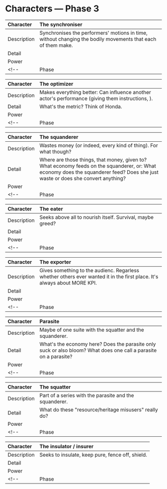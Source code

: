 # Characters — Phase 3

|Character  |The synchroniser|
|:----------|:--|
|Description|Synchronises the performers' motions in time, without changing the bodily movements that each of them make.|
|Detail     |   |
|Power      |   |
<!-- |Phase |3| -->

|Character  |The optimizer|
|:----------|:--|
|Description|Makes everything better: Can influence another actor's performance (giving them instructions, ).|
|Detail     |What's the metric? Think of Honda.|
|Power      |   |
<!-- |Phase |3| -->

|Character  |The squanderer|
|:----------|:--|
|Description|Wastes money (or indeed, every kind of thing). For what though?|
|Detail     |Where are those things, that money, given to? What economy feeds on the squanderer, or: What economy does the squanderer feed? Does she just waste or does she convert anything?|
|Power      |   |
<!-- |Phase |3| -->

|Character  |The eater|
|:----------|:--|
|Description|Seeks above all to nourish itself. Survival, maybe greed?|
|Detail     |   |
|Power      |   |
<!-- |Phase |3| -->

|Character  |The exporter|
|:----------|:--|
|Description|Gives something to the audienc. Regarless whether others ever wanted it in the first place. It's always about MORE KPI.|
|Detail     |   |
|Power      |   |
<!-- |Phase |3| -->

|Character  |Parasite|
|:----------|:--|
|Description|Maybe of one suite with the squatter and the squanderer.|
|Detail     |What's the economy here? Does the parasite only suck or also bloom? What does one call a parasite on a parasite?|
|Power      |   |
<!-- |Phase |3| -->

|Character  |The squatter|
|:----------|:--|
|Description|Part of a series with the parasite and the squanderer.|
|Detail     |What do these "resource/heritage misusers" really do?|
|Power      |   |
<!-- |Phase |3| -->

|Character  |The insulator / insurer|
|:----------|:--|
|Description|Seeks to insulate, keep pure, fence off, shield.|
|Detail     |   |
|Power      |   |
<!-- |Phase |3| -->
